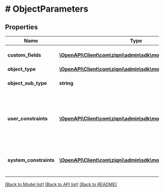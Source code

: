 # # ObjectParameters

## Properties

Name | Type | Description | Notes
------------ | ------------- | ------------- | -------------
**custom_fields** | [**\OpenAPI\Client\com\ziqni\admin\sdk\model\CustomField[]**](CustomField.md) | Custom fields for this object |
**object_type** | [**\OpenAPI\Client\com\ziqni\admin\sdk\model\AppliesTo**](AppliesTo.md) |  |
**object_sub_type** | **string** | The sub type of the object | [optional]
**user_constraints** | [**\OpenAPI\Client\com\ziqni\admin\sdk\model\ObjectConstraint[]**](ObjectConstraint.md) | Valid contraints for this object type that the user can set and unset |
**system_constraints** | [**\OpenAPI\Client\com\ziqni\admin\sdk\model\ObjectConstraint[]**](ObjectConstraint.md) | System contraints that the user connot modify |

[[Back to Model list]](../../README.md#models) [[Back to API list]](../../README.md#endpoints) [[Back to README]](../../README.md)
